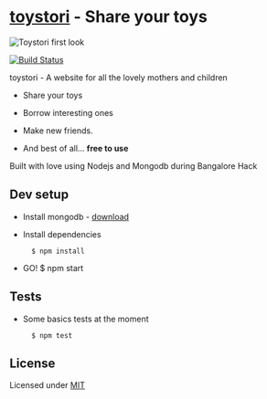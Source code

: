 # [toystori][2] - Share your toys

![Toystori first look](http://farm8.staticflickr.com/7377/12921336544_5ff493b3e7_c.jpg)

[![Build Status](https://travis-ci.org/caulagi/toystori.png?branch=master)](https://travis-ci.org/caulagi/toystori)

toystori - A website for all the lovely mothers and children

* Share your toys
* Borrow interesting ones
* Make new friends.

* And best of all... **free to use**

Built with love using Nodejs and Mongodb during Bangalore Hack

## Dev setup

* Install mongodb - [download](http://www.mongodb.org/downloads)

* Install dependencies

        $ npm install

* GO!
        $ npm start

## Tests
    
* Some basics tests at the moment

        $ npm test

## License

Licensed under [MIT][1]

[1]: https://github.com/caulagi/toystori/blob/master/LICENSE
[2]: http://www.toystori.com
